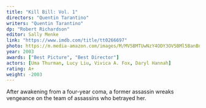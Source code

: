 ```yaml
---
title: "Kill Bill: Vol. 1"
directors: "Quentin Tarantino"
writers: "Quentin Tarantino"
dp: "Robert Richardson"
editor: Sally Menke
link: "https://www.imdb.com/title/tt0266697"
photo: https://m.media-amazon.com/images/M/MV5BMTUwNzY4ODY3OV5BMl5BanBnXkFtZTgwNDc4MzA4MTI@._V1_FMjpg_UX1280_.jpg
year: 2003
awards: ["Best Picture", "Best Director"]
actors: [Uma Thurman, Lucy Liu, Vivica A. Fox, Daryl Hannah]
rating: A+
weight: -2003
---
```

After awakening from a four-year coma, a former assassin wreaks vengeance on the team of assassins who betrayed her.